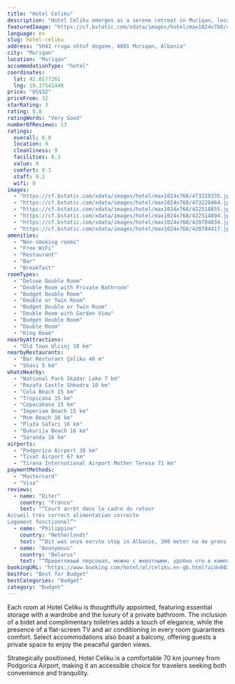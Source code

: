 ```yaml
---
title: "Hotel Celiku"
description: "Hotel Celiku emerges as a serene retreat in Muriqan, located a mere 33 km from the bustling Port of Bar."
featuredImage: "https://cf.bstatic.com/xdata/images/hotel/max1024x768/473228335.jpg?k=342d2a7a603e045aac616cdaa9ee8bdbf2f9d6deffee6f38d64324b9caf6b674&o=&hp=1"
language: en
slug: hotel-celiku
address: "SH41 rruga shtuf dogane, 4001 Muriqan, Albania"
city: "Muriqan"
location: "Muriqan"
accommodationType: "hotel"
coordinates:
  lat: 42.0177261
  lng: 19.37541448
price: "US$32"
priceFrom: 32
starRating: 3
rating: 8.8
ratingWords: "Very Good"
numberOfReviews: 13
ratings:
  overall: 8.8
  location: 9
  cleanliness: 9
  facilities: 8.3
  value: 9
  comfort: 8.3
  staff: 9.2
  wifi: 0
images:
  - "https://cf.bstatic.com/xdata/images/hotel/max1024x768/473228335.jpg?k=342d2a7a603e045aac616cdaa9ee8bdbf2f9d6deffee6f38d64324b9caf6b674&o=&hp=1"
  - "https://cf.bstatic.com/xdata/images/hotel/max1024x768/473228464.jpg?k=3974caacafa7f41ebd156545fce682dca49df62a6779164855e9130da4131304&o=&hp=1"
  - "https://cf.bstatic.com/xdata/images/hotel/max1024x768/422518855.jpg?k=36fcdfb2aeccb3a01cac00492395d8b7bd93bc7edf7fedd68b4f4476aa0ca3ce&o=&hp=1"
  - "https://cf.bstatic.com/xdata/images/hotel/max1024x768/422514894.jpg?k=3b792a30da311bb117af9f44d47444b2ef435175704d64aebdbe9a9218cb3b23&o=&hp=1"
  - "https://cf.bstatic.com/xdata/images/hotel/max1024x768/420704834.jpg?k=9d8c49a9ead6c13acdd29a60cdee18ddea92b7a879e79b932fe041e0029c211f&o=&hp=1"
  - "https://cf.bstatic.com/xdata/images/hotel/max1024x768/420704417.jpg?k=f3b07e544dd92dd5a22efdff11be8ea961f9a4991bc113832b23c27f6628cf15&o=&hp=1"
amenities:
  - "Non-smoking rooms"
  - "Free WiFi"
  - "Restaurant"
  - "Bar"
  - "Breakfast"
roomTypes:
  - "Deluxe Double Room"
  - "Double Room with Private Bathroom"
  - "Budget Double Room"
  - "Double or Twin Room"
  - "Budget Double or Twin Room"
  - "Double Room with Garden View"
  - "Budget Double Room"
  - "Double Room"
  - "King Room"
nearbyAttractions:
  - "Old Town Ulcinj 18 km"
nearbyRestaurants:
  - "Bar Restorant Çeliku 40 m"
  - "Shasi 5 km"
whatsNearby:
  - "National Park Skadar Lake 7 km"
  - "Rozafa Castle Shkodra 10 km"
  - "Cola Beach 15 km"
  - "Tropicana 15 km"
  - "Copacabana 15 km"
  - "Imperiam Beach 15 km"
  - "Msm Beach 16 km"
  - "Plaža Safari 16 km"
  - "Bukurija Beach 16 km"
  - "Saranda 16 km"
airports:
  - "Podgorica Airport 38 km"
  - "Tivat Airport 67 km"
  - "Tirana International Airport Mother Teresa 71 km"
paymentMethods:
  - "Mastercard"
  - "Visa"
reviews:
  - name: "Diter"
    country: "France"
    text: "“Court arrêt dans le cadre du retour
Accueil très correct alimentation correcte
Logement fonctionnel”"
  - name: "Philippine"
    country: "Netherlands"
    text: "“Dit was onze eerste stop in Albanie, 300 meter na de grens. En we zijn zeer positief en vriendelijk ontvangen door een super aardige medewerker. We kregen een hele mooie en schone kamer. Goed werkende airco en een heerlijk (groot!!) bed. We hebben...”"
  - name: "Anonymous"
    country: "Belarus"
    text: "“Приветливый персонал, можно с животными, удобно что в комплексе есть ресторан.”"
bookingURL: "https://www.booking.com/hotel/al/celiku.en-gb.html?aid=8035640"
bestFor: "Best for Budget"
bestCategories: "Budget"
category: "Budget"
---
```


Each room at Hotel Celiku is thoughtfully appointed, featuring essential storage with a wardrobe and the luxury of a private bathroom. The inclusion of a bidet and complimentary toiletries adds a touch of elegance, while the presence of a flat-screen TV and air conditioning in every room guarantees comfort. Select accommodations also boast a balcony, offering guests a private space to enjoy the peaceful garden views.

Strategically positioned, Hotel Celiku is a comfortable 70 km journey from Podgorica Airport, making it an accessible choice for travelers seeking both convenience and tranquility.